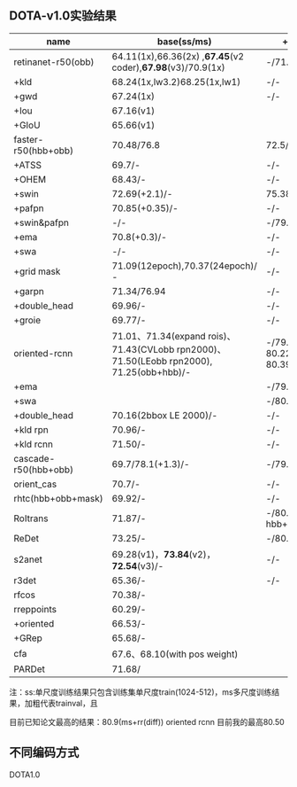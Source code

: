 ## DOTA-v1.0实验结果

| name                 | base(ss/ms)                                                  | +rr(ss/ms)                                     | +hsv(ss/ms)   | +mixup(ss/ms) | +mosaic(ss/ms) | mos +mix    |
| -------------------- | ------------------------------------------------------------ | ---------------------------------------------- | ------------- | ------------- | -------------- | ----------- |
| retinanet-r50(obb)   | 64.11(1x),66.36(2x) ,**67.45**(v2 coder),**67.98**(v3)/70.9(1x) | -/71.0(1x)                                     | -/-           | -/-           | -/-            | -/-         |
| +kld                 | 68.24(1x,lw3.2)68.25(1x,lw1)                                 | -/-                                            | -/-           | -/-           | -/-            | -/-         |
| +gwd                 | 67.24(1x)                                                    | -/-                                            | -/-           | -/-           | -/-            | -/-         |
| +Iou                 | 67.16(v1)                                                    |                                                |               |               |                |             |
| +GIoU                | 65.66(v1)                                                    |                                                |               |               |                |             |
| faster-r50(hbb+obb)  | 70.48/76.8                                                   | 72.5/79.27                                     | 72.5(+0.03)/- | 73.10/-       | 73.18/-        | 74.21/79.01 |
| +ATSS                | 69.7/-                                                       | -/-                                            | -/-           | -/-           | -/-            | -/-         |
| +OHEM                | 68.43/-                                                      | -/-                                            | -/-           | -/-           | -/-            | -/-         |
| +swin                | 72.69(+2.1)/-                                                | 75.38(+2.69)/-                                 | -/-           | -/-           | -/-            | -/-         |
| +pafpn               | 70.85(+0.35)/-                                               | -/-                                            | -/-           | -/-           | -/-            | -/-         |
| +swin&pafpn          | -/-                                                          | -/79.58(+0.2)                                  | -/-           | -/-           | -/-            | -/-         |
| +ema                 | 70.8(+0.3)/-                                                 | -/-                                            | -/-           | -/-           | -/-            | -/-         |
| +swa                 | -/-                                                          | -/-                                            | -/-           | -/-           | -/-            | 74.93/-     |
| +grid mask           | 71.09(12epoch),70.37(24epoch)/ -                             | -/-                                            | -/-           | -/-           | -/-            |             |
| +garpn               | 71.34/76.94                                                  | -/-                                            | -/-           | -/-           | -/-            |             |
| +double_head         | 69.96/-                                                      | -/-                                            | -/-           | -/-           | -/-            |             |
| +groie               | 69.77/-                                                      | -/-                                            | -/-           | -/-           | -/-            |             |
| oriented-rcnn        | 71.01、71.34(expand rois)、71.43(CVLobb rpn2000)、71.50(LEobb rpn2000), 71.25(obb+hbb)/- | -/79.10(obb), 80.22(obb+hbb) 80.39(new_rotate) |               | -/79.11(-)    |                | 73.81       |
| +ema                 |                                                              | -/79.71(obb+hbb)                               | -/-           | -/-           | -/-            | -/-         |
| +swa                 |                                                              | -/80.19(obb+hbb)                               | -/-           | -/-           | -/-            | -/-         |
| +double_head         | 70.16(2bbox LE 2000)/-                                       | -/-                                            | -/-           | -/-           | -/-            | -/-         |
| +kld rpn             | 70.96/-                                                      | -/-                                            | -/-           | -/-           | -/-            | -/-         |
| +kld rcnn            | 71.50/-                                                      | -/-                                            | -/-           | -/-           | -/-            | -/-         |
| cascade-r50(hbb+obb) | 69.7/78.1(+1.3)/-                                            | -/79.1                                         | -/-           | -/-           | -/-            | -/-         |
| orient_cas           | 70.7/-                                                       | -/-                                            | -/-           | -/-           | -/-            | -/-         |
| rhtc(hbb+obb+mask)   | 69.92/-                                                      | -/-                                            | -/-           | -/-           | -/-            | -/-         |
| RoItrans             | 71.87/-                                                      | -/80.50(rpn hbb+obb)                           | -/-           | -/-           | -/-            | -/-         |
| ReDet                | 73.25/-                                                      | -/80.20                                        | -/-           | -/-           | -/-            | -/-         |
| s2anet               | 69.28(v1)，**73.84**(v2)，**72.54**(v3)/-                    | -/-                                            | -/-           | -/-           | -/-            | -/-         |
| r3det                | 65.36/-                                                      | -/-                                            | -/-           | -/-           | -/-            | -/-         |
| rfcos                | 70.38/-                                                      |                                                |               |               |                |             |
| rreppoints           | 60.29/-                                                      |                                                |               |               |                |             |
| +oriented            | 66.53/-                                                      |                                                |               |               |                |             |
| +GRep                | 65.68/-                                                      |                                                |               |               |                |             |
| cfa                  | 67.6、68.10(with pos weight)                                 |                                                |               |               |                |             |
| PARDet               | 71.68/                                                       |                                                |               |               |                |             |

注：ss:单尺度训练结果只包含训练集单尺度train(1024-512)，ms多尺度训练结果，加粗代表trainval，且

目前已知论文最高的结果：80.9(ms+rr(diff)) oriented rcnn  目前我的最高80.50

## 不同编码方式

DOTA1.0

